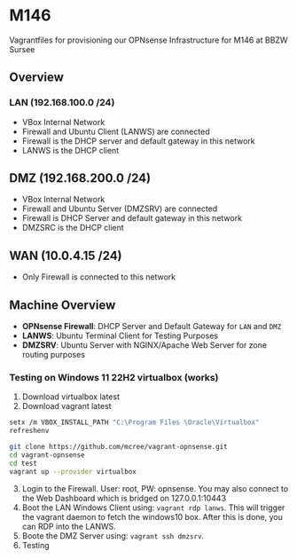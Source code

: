 # M146
Vagrantfiles for provisioning our OPNsense Infrastructure for M146 at BBZW Sursee

## Overview

### LAN (192.168.100.0 /24)

- VBox Internal Network
- Firewall and Ubuntu Client (LANWS) are connected
- Firewall is the DHCP server and default gateway in this network
- LANWS is the DHCP client

## DMZ (192.168.200.0 /24)

- VBox Internal Network
- Firewall and Ubuntu Server (DMZSRV) are connected
- Firewall is DHCP Server and default gateway in this network
- DMZSRC is the DHCP client

## WAN (10.0.4.15 /24)

- Only Firewall is connected to this network

## Machine Overview

- **OPNsense Firewall**: DHCP Server and Default Gateway for ```LAN``` and ```DMZ```
- **LANWS**: Ubuntu Terminal Client for Testing Purposes
- **DMZSRV**: Ubuntu Server with NGINX/Apache Web Server for zone routing purposes


### Testing on Windows 11 22H2 virtualbox (works)

1. Download virtualbox latest
2. Download vagrant latest

```bash
setx /m VBOX_INSTALL_PATH "C:\Program Files \Oracle\Virtualbox"
refreshenv
```

```bash
git clone https://github.com/mcree/vagrant-opnsense.git
cd vagrant-opnsense
cd test
vagrant up --provider virtualbox
```

3. Login to the Firewall. User: root, PW: opnsense. You may also connect to the Web Dashboard which is bridged on 127.0.0.1:10443
4. Boot the LAN Windows Client using: ```vagrant rdp lanws```. This will trigger the vagrant daemon to fetch the windows10 box. After this is done, you can RDP into the LANWS.
5. Boote the DMZ Server using: ```vagrant ssh dmzsrv```.
6. Testing 

